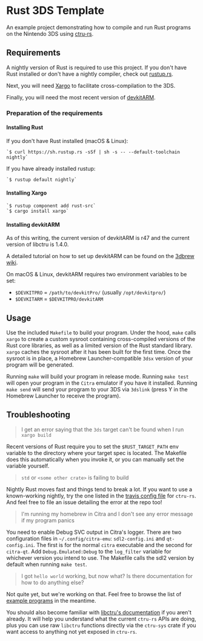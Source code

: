 # Rust 3DS Template

An example project demonstrating how to compile and run Rust programs on the Nintendo 3DS using [ctru-rs](https://github.com/rust3ds/ctru-rs).

## Requirements

A nightly version of Rust is required to use this project. If you don't have Rust installed or don't have a nightly compiler, check out [rustup.rs](https://rustup.rs).

Next, you will need [Xargo](https://github.com/japaric/xargo) to facilitate cross-compilation to the 3DS.

Finally, you will need the most recent version of [devkitARM](http://sourceforge.net/projects/devkitpro/files/devkitARM/).

### Preparation of the requirements

#### Installing Rust

If you don't have Rust installed (macOS & Linux): 

    `$ curl https://sh.rustup.rs -sSf | sh -s -- --default-toolchain nightly`

If you have already installed rustup: 

    `$ rustup default nightly`

#### Installing Xargo

    `$ rustup component add rust-src`
    `$ cargo install xargo`

#### Installing devkitARM

As of this writing, the current version of devkitARM is r47 and the current version of libctru is 1.4.0.

A detailed tutorial on how to set up devkitARM can be found on the [3dbrew wiki](http://3dbrew.org/wiki/Setting_up_Development_Environment).

On macOS & Linux, devkitARM requires two environment variables to be set:

* `$DEVKITPRO` = `/path/to/devkitPro/` (usually `/opt/devkitpro/`)
* `$DEVKITARM` = `$DEVKITPRO/devkitARM`

## Usage

Use the included `Makefile` to build your program. Under the hood, `make` calls `xargo` to create a custom sysroot containing cross-compiled versions of the Rust core libraries, as well as a limited version of the Rust standard library. `xargo` caches the sysroot after it has been built for the first time. Once the sysroot is in place, a Homebrew Launcher-compatible `3dsx` version of your program will be generated.

Running `make` will build your program in release mode. Running `make test` will open your program in the `Citra` emulator if you have it installed. Running `make send` will send your program to your 3DS via `3dslink` (press Y in the Homebrew Launcher to receive the program).

## Troubleshooting

>I get an error saying that the `3ds` target can't be found when I run `xargo build`

Recent versions of Rust require you to set the `$RUST_TARGET_PATH` env variable to the directory where your target spec is located. The Makefile does this automatically when you invoke it, or you can manually set the variable yourself.

>`std` or `<some other crate>` is failing to build

Nightly Rust moves fast and things tend to break a lot. If you want to use a known-working nightly, try the one listed in the [travis config file](https://github.com/rust3ds/ctru-rs/blob/master/.travis.yml#L3-L4) for `ctru-rs`. And feel free to file an issue detailing the error at the repo too!

>I'm running my homebrew in Citra and I don't see any error message if my program panics

You need to enable Debug SVC output in Citra's logger. There are two configuration files in `~/.config/citra-emu`: `sdl2-config.ini` and `qt-config.ini`. The first is for the normal `citra` executable and the second for `citra-qt`. Add `Debug.Emulated:Debug` to the `log_filter` variable for whichever version you intend to use. The Makefile calls the sdl2 version by default when running `make test`.

>I got `hello world` working, but now what? Is there documentation for how to do anything else?

Not quite yet, but we're working on that. Feel free to browse the list of [example programs](https://github.com/rust3ds/ctru-rs/tree/master/examples/src/bin) in the meantime.

You should also become familiar with [libctru's documentation](http://smealum.github.io/ctrulib/) if you aren't already. It will help you understand what the current `ctru-rs` APIs are doing, plus you can use raw `libctru` functions directly via the `ctru-sys` crate if you want access to anything not yet exposed in `ctru-rs`.
